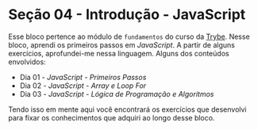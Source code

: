 # Seção 04 - Introdução - JavaScript

Esse bloco pertence ao módulo de `fundamentos` do curso da [Trybe](https://www.betrybe.com/). Nesse bloco, aprendi os primeiros passos em _JavaScript_. A partir de alguns exercícios, aprofundei-me nessa linguagem. Alguns dos conteúdos envolvidos:

- Dia 01 - _JavaScript - Primeiros Passos_
- Dia 02 - _JavaScript - Array e Loop For_
- Dia 03 - _JavaScript - Lógica de Programação e Algoritmos_

Tendo isso em mente aqui você encontrará os exercícios que desenvolvi para fixar os conhecimentos que adquiri ao longo desse bloco.